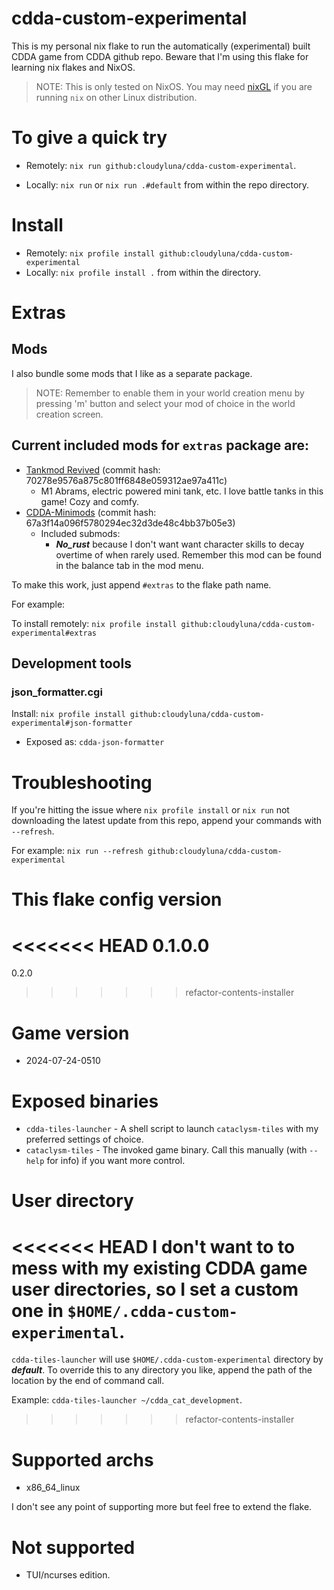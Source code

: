 # cdda-custom-experimental

This is my personal nix flake to run the automatically (experimental) built CDDA game from CDDA github repo. 
Beware that I'm using this flake for learning nix flakes and NixOS.

> NOTE: This is only tested on NixOS. You may need [nixGL](https://github.com/nix-community/nixGL) if
you are running `nix` on other Linux distribution.

# To give a quick try

- Remotely: `nix run github:cloudyluna/cdda-custom-experimental`.

- Locally: `nix run` or `nix run .#default` from within the repo directory.

# Install

- Remotely: `nix profile install github:cloudyluna/cdda-custom-experimental`
- Locally:  `nix profile install .` from within the directory.

# Extras

## Mods
I also bundle some mods that I like as a separate package.

> NOTE: Remember to enable them in your world creation menu by pressing 'm' button and select your mod of choice
in the world creation screen.

## Current included mods for `extras` package are:
- [Tankmod Revived](https://github.com/chaosvolt/cdda-tankmod-revived-mod) (commit hash: 70278e9576a875c801ff6848e059312ae97a411c)
  - M1 Abrams, electric powered mini tank, etc. I love battle tanks in this game! Cozy and comfy.
- [CDDA-Minimods](https://github.com/John-Candlebury/CDDA-Minimods/) (commit hash: 67a3f14a096f5780294ec32d3de48c4bb37b05e3)
  - Included submods:
    - ***No_rust*** because I don't want want character skills to decay overtime of when rarely used. Remember
    this mod can be found in the balance tab in the mod menu.

To make this work, just append `#extras` to the flake path name.

For example:

To install remotely: `nix profile install github:cloudyluna/cdda-custom-experimental#extras`


## Development tools

### json_formatter.cgi

Install: `nix profile install github:cloudyluna/cdda-custom-experimental#json-formatter`


- Exposed as: `cdda-json-formatter`

# Troubleshooting

If you're hitting the issue where `nix profile install` or `nix run` not downloading the latest update from this repo, append
your commands with `--refresh`.

For example: `nix run --refresh github:cloudyluna/cdda-custom-experimental`

# This flake config version

<<<<<<< HEAD
0.1.0.0
=======
0.2.0
>>>>>>> refactor-contents-installer

# Game version

- 2024-07-24-0510

# Exposed binaries

- `cdda-tiles-launcher` - A shell script to launch `cataclysm-tiles` with my preferred settings of choice.
- `cataclysm-tiles` - The invoked game binary. Call this manually (with `--help` for info) if you want more control.

# User directory

<<<<<<< HEAD
I don't want to to mess with my existing CDDA game user directories, so I set a custom one in `$HOME/.cdda-custom-experimental`.
=======
`cdda-tiles-launcher` will use `$HOME/.cdda-custom-experimental` directory by
***default***.
To override this to any directory you like, append the path of the
location by the end of command call.

Example: `cdda-tiles-launcher ~/cdda_cat_development`. 
>>>>>>> refactor-contents-installer

# Supported archs

- x86_64_linux

I don't see any point of supporting more but feel free to extend the flake.

# Not supported
- TUI/ncurses edition.
